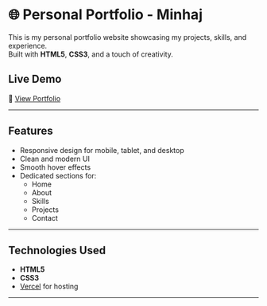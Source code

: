 # 🌐 Personal Portfolio - Minhaj

This is my personal portfolio website showcasing my projects, skills, and experience.  
Built with **HTML5**, **CSS3**, and a touch of creativity.

## Live Demo
🔗 [View Portfolio](https://portfolio-of-minhaj.vercel.app/)

---

## Features
- Responsive design for mobile, tablet, and desktop
- Clean and modern UI
- Smooth hover effects
- Dedicated sections for:
  - Home
  - About
  - Skills
  - Projects
  - Contact

---

## Technologies Used
- **HTML5**
- **CSS3**
- [Vercel](https://vercel.com/) for hosting

---

